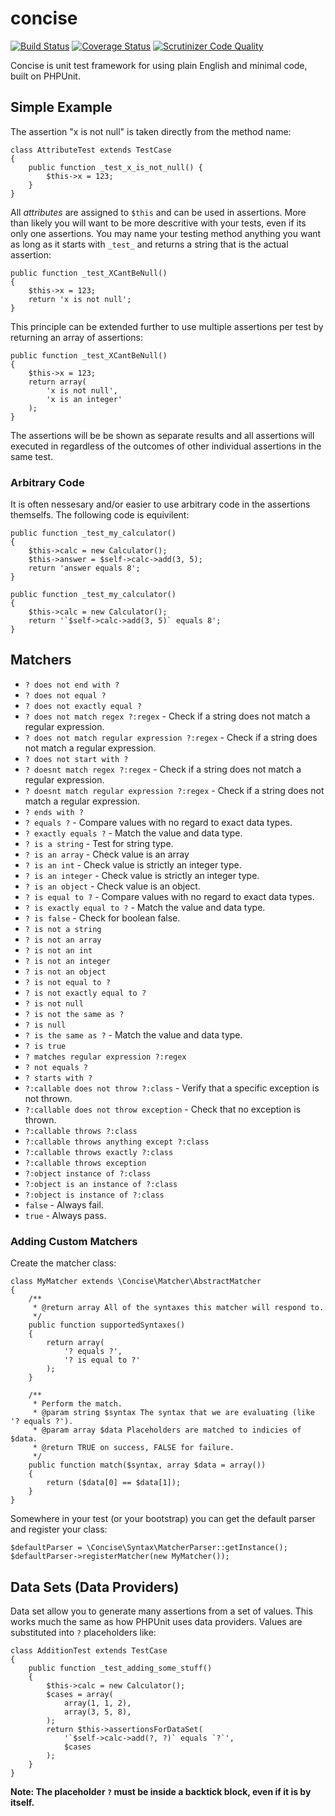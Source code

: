 concise
=======

[![Build Status](https://travis-ci.org/elliotchance/concise.svg?branch=master)](https://travis-ci.org/elliotchance/concise) [![Coverage Status](https://img.shields.io/coveralls/elliotchance/concise.svg)](https://coveralls.io/r/elliotchance/concise?branch=master)
[![Scrutinizer Code Quality](https://scrutinizer-ci.com/g/elliotchance/concise/badges/quality-score.png?b=master)](https://scrutinizer-ci.com/g/elliotchance/concise/?branch=master)

Concise is unit test framework for using plain English and minimal code, built on PHPUnit.

Simple Example
--------------

The assertion "x is not null" is taken directly from the method name:

```
class AttributeTest extends TestCase
{
	public function _test_x_is_not_null() {
		$this->x = 123;
	}
}
```

All _attributes_ are assigned to `$this` and can be used in assertions. More than likely you will want to be more descritive with your tests, even if its only one assertions. You may name your testing method anything you want as long as it starts with `_test_` and returns a string that is the actual assertion:

```
public function _test_XCantBeNull()
{
	$this->x = 123;
	return 'x is not null';
}
```

This principle can be extended further to use multiple assertions per test by returning an array of assertions:

```
public function _test_XCantBeNull()
{
	$this->x = 123;
	return array(
		'x is not null',
		'x is an integer'
	);
}
```

The assertions will be be shown as separate results and all assertions will executed in regardless of the outcomes of other individual assertions in the same test.

### Arbitrary Code

It is often nessesary and/or easier to use arbitrary code in the assertions themselfs. The following code is equivilent:

```
public function _test_my_calculator()
{
	$this->calc = new Calculator();
	$this->answer = $self->calc->add(3, 5);
	return 'answer equals 8';
}
```

```
public function _test_my_calculator()
{
	$this->calc = new Calculator();
	return '`$self->calc->add(3, 5)` equals 8';
}
```

Matchers
--------

<!-- start matchers -->

* `? does not end with ?`
* `? does not equal ?`
* `? does not exactly equal ?`
* `? does not match regex ?:regex` - Check if a string does not match a regular expression.
* `? does not match regular expression ?:regex` - Check if a string does not match a regular expression.
* `? does not start with ?`
* `? doesnt match regex ?:regex` - Check if a string does not match a regular expression.
* `? doesnt match regular expression ?:regex` - Check if a string does not match a regular expression.
* `? ends with ?`
* `? equals ?` - Compare values with no regard to exact data types.
* `? exactly equals ?` - Match the value and data type.
* `? is a string` - Test for string type.
* `? is an array` - Check value is an array
* `? is an int` - Check value is strictly an integer type.
* `? is an integer` - Check value is strictly an integer type.
* `? is an object` - Check value is an object.
* `? is equal to ?` - Compare values with no regard to exact data types.
* `? is exactly equal to ?` - Match the value and data type.
* `? is false` - Check for boolean false.
* `? is not a string`
* `? is not an array`
* `? is not an int`
* `? is not an integer`
* `? is not an object`
* `? is not equal to ?`
* `? is not exactly equal to ?`
* `? is not null`
* `? is not the same as ?`
* `? is null`
* `? is the same as ?` - Match the value and data type.
* `? is true`
* `? matches regular expression ?:regex`
* `? not equals ?`
* `? starts with ?`
* `?:callable does not throw ?:class` - Verify that a specific exception is not thrown.
* `?:callable does not throw exception` - Check that no exception is thrown.
* `?:callable throws ?:class`
* `?:callable throws anything except ?:class`
* `?:callable throws exactly ?:class`
* `?:callable throws exception`
* `?:object instance of ?:class`
* `?:object is an instance of ?:class`
* `?:object is instance of ?:class`
* `false` - Always fail.
* `true` - Always pass.

<!-- end matchers -->

### Adding Custom Matchers

Create the matcher class:

```
class MyMatcher extends \Concise\Matcher\AbstractMatcher
{
	/**
	 * @return array All of the syntaxes this matcher will respond to.
	 */
	public function supportedSyntaxes()
	{
		return array(
			'? equals ?',
			'? is equal to ?'
		);
	}
	
	/**
	 * Perform the match.
	 * @param string $syntax The syntax that we are evaluating (like '? equals ?').
	 * @param array $data Placeholders are matched to indicies of $data.
	 * @return TRUE on success, FALSE for failure.
	 */
	public function match($syntax, array $data = array())
	{
		return ($data[0] == $data[1]);
	}
}
```

Somewhere in your test (or your bootstrap) you can get the default parser and register your class:

```
$defaultParser = \Concise\Syntax\MatcherParser::getInstance();
$defaultParser->registerMatcher(new MyMatcher());
```

Data Sets (Data Providers)
--------------------------

Data set allow you to generate many assertions from a set of values. This works much the same as how PHPUnit uses data providers. Values are substituted into `?` placeholders like:

```
class AdditionTest extends TestCase
{
	public function _test_adding_some_stuff()
	{
		$this->calc = new Calculator();
		$cases = array(
			array(1, 1, 2),
			array(3, 5, 8),
		);
		return $this->assertionsForDataSet(
		    '`$self->calc->add(?, ?)` equals `?`',
			$cases
		);
	}
}
```

**Note: The placeholder `?` must be inside a backtick block, even if it is by itself.**